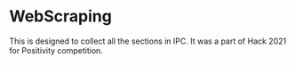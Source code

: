 # WebScraping
This is designed to collect all the sections in IPC. It was a part of Hack 2021 for Positivity competition.
